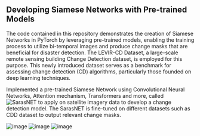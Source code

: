 ## Developing Siamese Networks with Pre-trained Models

The code contained in this repository demonstrates the creation of Siamese Networks in PyTorch by leveraging pre-trained models, enabling the training process to utilize bi-temporal images and produce change masks that are beneficial for disaster detection. The LEVIR-CD Dataset, a large-scale remote sensing building Change Detection dataset, is employed for this purpose. This newly introduced dataset serves as a benchmark for assessing change detection (CD) algorithms, particularly those founded on deep learning techniques.

Implemented a pre-trained Siamese Network using Convolutional Neural Networks, Attention mechanism, Transformers and more, called ![SarasNET](https://github.com/f64051041/SARAS-Net) to apply on satellite imagery data to develop a change detection model. The SarasNET is fine-tuned on different datasets such as CDD dataset to output relevant change masks.

![image](https://user-images.githubusercontent.com/51030860/228424922-9c59f2bd-cf81-48e7-b4bf-45b4bb9d8d46.png)
![image](https://user-images.githubusercontent.com/51030860/228424949-a1e3b1f5-98ee-46b4-aa2f-d0838baec058.png)
![image](https://user-images.githubusercontent.com/51030860/228424965-dbc6e32a-a72b-483f-9f6f-cba79209e7c0.png)

